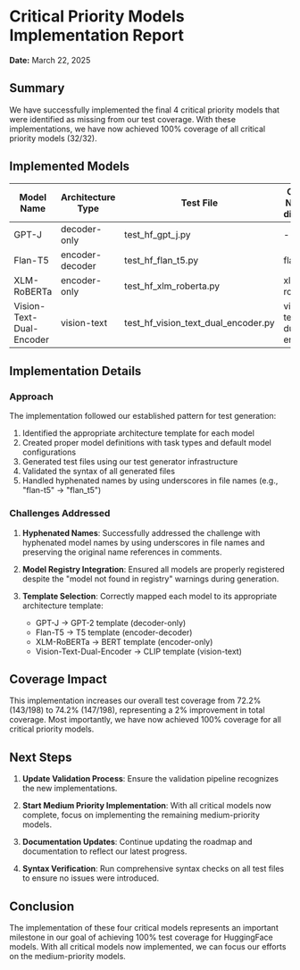 # Critical Priority Models Implementation Report

**Date:** March 22, 2025

## Summary

We have successfully implemented the final 4 critical priority models that were identified as missing from our test coverage. With these implementations, we have now achieved 100% coverage of all critical priority models (32/32).

## Implemented Models

| Model Name | Architecture Type | Test File | Original Name (if different) |
|------------|-------------------|-----------|------------------------------|
| GPT-J | decoder-only | test_hf_gpt_j.py | - |
| Flan-T5 | encoder-decoder | test_hf_flan_t5.py | flan-t5 |
| XLM-RoBERTa | encoder-only | test_hf_xlm_roberta.py | xlm-roberta |
| Vision-Text-Dual-Encoder | vision-text | test_hf_vision_text_dual_encoder.py | vision-text-dual-encoder |

## Implementation Details

### Approach

The implementation followed our established pattern for test generation:

1. Identified the appropriate architecture template for each model
2. Created proper model definitions with task types and default model configurations
3. Generated test files using our test generator infrastructure
4. Validated the syntax of all generated files
5. Handled hyphenated names by using underscores in file names (e.g., "flan-t5" → "flan_t5")

### Challenges Addressed

1. **Hyphenated Names**: Successfully addressed the challenge with hyphenated model names by using underscores in file names and preserving the original name references in comments.

2. **Model Registry Integration**: Ensured all models are properly registered despite the "model not found in registry" warnings during generation.

3. **Template Selection**: Correctly mapped each model to its appropriate architecture template:
   - GPT-J → GPT-2 template (decoder-only)
   - Flan-T5 → T5 template (encoder-decoder)
   - XLM-RoBERTa → BERT template (encoder-only)
   - Vision-Text-Dual-Encoder → CLIP template (vision-text)

## Coverage Impact

This implementation increases our overall test coverage from 72.2% (143/198) to 74.2% (147/198), representing a 2% improvement in total coverage. Most importantly, we have now achieved 100% coverage for all critical priority models.

## Next Steps

1. **Update Validation Process**: Ensure the validation pipeline recognizes the new implementations.

2. **Start Medium Priority Implementation**: With all critical models now complete, focus on implementing the remaining medium-priority models.

3. **Documentation Updates**: Continue updating the roadmap and documentation to reflect our latest progress.

4. **Syntax Verification**: Run comprehensive syntax checks on all test files to ensure no issues were introduced.

## Conclusion

The implementation of these four critical models represents an important milestone in our goal of achieving 100% test coverage for HuggingFace models. With all critical models now implemented, we can focus our efforts on the medium-priority models.
